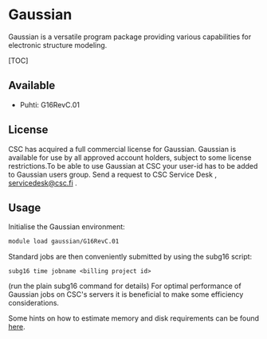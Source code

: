 # Gaussian

Gaussian is a versatile program package providing various capabilities for electronic structure modeling.

[TOC]

## Available
- Puhti: G16RevC.01

## License
CSC has acquired a full commercial license for Gaussian. Gaussian is available for use by all approved account holders, subject to some license restrictions.To be able to use Gaussian at CSC your user-id has to be added to Gaussian users group. Send a request to CSC Service Desk , servicedesk@csc.fi .

## Usage

Initialise the Gaussian environment:

```bash
module load gaussian/G16RevC.01
```
Standard jobs are then conveniently submitted by using the subg16 script:
```text
subg16 time jobname <billing project id>
``` 
(run the plain subg16 command for details)
For optimal performance of Gaussian jobs on CSC's servers it is beneficial to make some efficiency considerations.

Some hints on how to estimate memory and disk requirements can be found [here](http://gaussian.com/running/?tabid=3).

